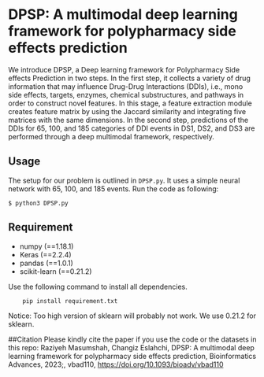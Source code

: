 # DPSP: A multimodal deep learning framework for polypharmacy side effects prediction
We introduce DPSP, a Deep learning framework for Polypharmacy Side effects Prediction in two steps. In the first step, it collects a variety of drug information that may influence Drug-Drug Interactions (DDIs), i.e., mono side effects, targets, enzymes, chemical substructures, and pathways in order to construct novel features. In this stage, a feature extraction module creates feature matrix by using the Jaccard similarity and integrating five matrices with the same dimensions. In the second step, predictions of the DDIs for 65, 100, and 185 categories of DDI events in DS1, DS2, and DS3 are performed through a deep multimodal framework, respectively.
## Usage
The setup for our problem is outlined in `DPSP.py`. It uses a simple neural network with 65, 100, and 185 events. Run the code as following:

```
$ python3 DPSP.py
```
## Requirement
- numpy (==1.18.1)
- Keras (==2.2.4)
- pandas (==1.0.1)
- scikit-learn (==0.21.2)


Use the following command to install all dependencies. 
```
    pip install requirement.txt
```

Notice: Too high version of sklearn will probably not work. We use 0.21.2 for sklearn.

##Citation
Please kindly cite the paper if you use the code or the datasets in this repo:
Raziyeh Masumshah, Changiz Eslahchi, DPSP: A multimodal deep learning framework for polypharmacy side effects prediction, Bioinformatics Advances, 2023;, vbad110, https://doi.org/10.1093/bioadv/vbad110
